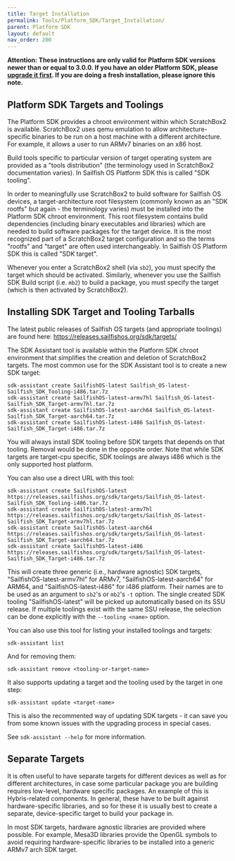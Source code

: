 ```yaml
---
title: Target Installation
permalink: Tools/Platform_SDK/Target_Installation/
parent: Platform SDK
layout: default
nav_order: 200
---
```


**Attention: These instructions are only valid for Platform SDK versions newer than or equal to 3.0.0. If you have an older Platform SDK, please [upgrade it first](/Tools/Platform_SDK/Installation#updating-the-platform-sdk). If you are doing a fresh installation, please ignore this note.**


## Platform SDK Targets and Toolings

The Platform SDK provides a chroot environment within which ScratchBox2 is available. ScratchBox2 uses qemu emulation to allow architecture-specific binaries to be run on a host machine with a different architecture. For example, it allows a user to run ARMv7 binaries on an x86 host.

Build tools specific to particular version of target operating system are provided as a "tools distribution" (the terminology used in ScratchBox2 documentation varies). In Sailfish OS Platform SDK this is called "SDK tooling".

In order to meaningfully use ScratchBox2 to build software for Sailfish OS devices, a target-architecture root filesystem (commonly known as an "SDK rootfs" but again - the terminology varies) must be installed into the Platform SDK chroot environment. This root filesystem contains build dependencies (including binary executables and libraries) which are needed to build software packages for the target device. It is the most recognized part of a ScratchBox2 target configuration and so the terms "rootfs" and "target" are often used interchangeably. In Sailfish OS Platform SDK this is called "SDK target".

Whenever you enter a ScratchBox2 shell (via `sb2`), you must specify the target which should be activated. Similarly, whenever you use the Sailfish SDK Build script (i.e. `mb2`) to build a package, you must specify the target (which is then activated by ScratchBox2).

## Installing SDK Target and Tooling Tarballs

The latest public releases of Sailfish OS targets (and appropriate toolings) are found here: <https://releases.sailfishos.org/sdk/targets/>

The SDK Assistant tool is available within the Platform SDK chroot environment that simplifies the creation and deletion of ScratchBox2 targets. The most common use for the SDK Assistant tool is to create a new SDK target:
```nosh
sdk-assistant create SailfishOS-latest Sailfish_OS-latest-Sailfish_SDK_Tooling-i486.tar.7z
sdk-assistant create SailfishOS-latest-armv7hl Sailfish_OS-latest-Sailfish_SDK_Target-armv7hl.tar.7z
sdk-assistant create SailfishOS-latest-aarch64 Sailfish_OS-latest-Sailfish_SDK_Target-aarch64.tar.7z
sdk-assistant create SailfishOS-latest-i486 Sailfish_OS-latest-Sailfish_SDK_Target-i486.tar.7z
```

You will always install SDK tooling before SDK targets that depends on that tooling. Removal would be done in the opposite order. Note that while SDK targets are target-cpu specific, SDK toolings are always i486 which is the only supported host platform.

You can also use a direct URL with this tool:

```nosh
sdk-assistant create SailfishOS-latest https://releases.sailfishos.org/sdk/targets/Sailfish_OS-latest-Sailfish_SDK_Tooling-i486.tar.7z
sdk-assistant create SailfishOS-latest-armv7hl https://releases.sailfishos.org/sdk/targets/Sailfish_OS-latest-Sailfish_SDK_Target-armv7hl.tar.7z
sdk-assistant create SailfishOS-latest-aarch64 https://releases.sailfishos.org/sdk/targets/Sailfish_OS-latest-Sailfish_SDK_Target-aarch64.tar.7z
sdk-assistant create SailfishOS-latest-i486 https://releases.sailfishos.org/sdk/targets/Sailfish_OS-latest-Sailfish_SDK_Target-i486.tar.7z
```

This will create three generic (i.e., hardware agnostic) SDK targets, "SailfishOS-latest-armv7hl" for ARMv7, "SailfishOS-latest-aarch64" for ARM64, and "SailfishOS-latest-i486" for i486 platform. Their names are to be used as an argument to `sb2`'s or `mb2`'s `-t` option. The single created SDK tooling "SailfishOS-latest" will be picked up automatically based on its SSU release. If multiple toolings exist with the same SSU release, the selection can be done explicitly with the `--tooling <name>` option.

You can also use this tool for listing your installed toolings and targets:
```nosh
sdk-assistant list
```

And for removing them:

```nosh
sdk-assistant remove <tooling-or-target-name>
```

It also supports updating a target and the tooling used by the target in one step:

```nosh
sdk-assistant update <target-name>
```

This is also the recommented way of updating SDK targets - it can save you from some known issues with the upgrading process in special cases.

See `sdk-assistant --help` for more information.

## Separate Targets

It is often useful to have separate targets for different devices as well as for different architectures, in case some particular package you are building requires low-level, hardware specific packages. An example of this is Hybris-related components. In general, these have to be built against hardware-specific libraries, and so for these it is usually best to create a separate, device-specific target to build your package in.

In most SDK targets, hardware agnostic libraries are provided where possible. For example, Mesa3D libraries provide the OpenGL symbols to avoid requiring hardware-specific libraries to be installed into a generic ARMv7 arch SDK target.
